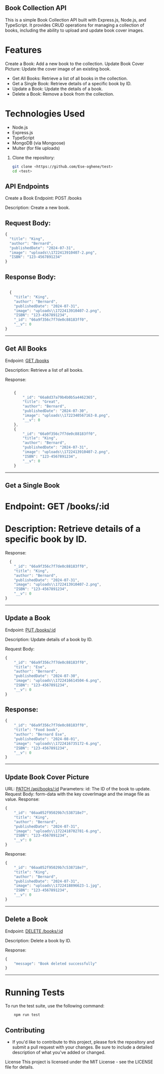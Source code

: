 ## Book Collection API
This is a simple Book Collection API built with Express.js, Node.js, and TypeScript. It provides CRUD operations for managing a collection of books, including the ability to upload and update book cover images.

# Features
Create a Book: Add a new book to the collection.
Update Book Cover Picture: Update the cover image of an existing book.
- Get All Books: Retrieve a list of all books in the collection.
- Get a Single Book: Retrieve details of a specific book by ID.
- Update a Book: Update the details of a book.
- Delete a Book: Remove a book from the collection.
# Technologies Used
- Node.js
- Express.js
- TypeScript
- MongoDB (via Mongoose)
- Multer (for file uploads)

1. Clone the repository:

   ```bash
   git clone <https://github.com/Ese-oghene/test>
   cd <test>
   ```
## API Endpoints
Create a Book
Endpoint: POST /books

Description: Create a new book.

## Request Body:

``` javascript
{
  "title": "King",
  "author": "Bernard",
  "publishedDate": "2024-07-31",
  "image": "uploads\\1722413910407-2.png",
  "ISBN": "123-4567891234"
}
```


## Response Body:

``` javascript

  {
    "title": "King",
    "author": "Bernard",
    "publishedDate": "2024-07-31",
    "image": "uploads\\1722413910407-2.png",
    "ISBN": "123-4567891234",
    "_id": "66a9f356c7f7de0c88183ff0",
    "__v": 0
}
```
---------------------------------------
## Get All Books
Endpoint: [GET /books](http://localhost:3000/api/books/)

Description: Retrieve a list of all books.

Response:
``` javascript

    {
        "_id": "66a8d37a79b4b0b5a4462365",
        "title": "Great",
        "author": "Bernard",
        "publishedDate": "2024-07-30",
        "image": "uploads\\1722340567163-8.png",
        "__v": 0
    },
    {
        "_id": "66a9f356c7f7de0c88183ff0",
        "title": "King",
        "author": "Bernard",
        "publishedDate": "2024-07-31",
        "image": "uploads\\1722413910407-2.png",
        "ISBN": "123-4567891234",
        "__v": 0
    }
```

------------------------------------------------------------------

## Get a Single Book
# Endpoint: GET /books/:id

# Description: Retrieve details of a specific book by ID.

Response:

``` javascript
  {
    "_id": "66a9f356c7f7de0c88183ff0",
    "title": "King",
    "author": "Bernard",
    "publishedDate": "2024-07-31",
    "image": "uploads\\1722413910407-2.png",
    "ISBN": "123-4567891234",
    "__v": 0
}
```
----------------------------------------------------------------
## Update a Book
Endpoint: [PUT /books/:id](http://localhost:3000/api/books/66a9f356c7f7de0c88183ff0)

Description: Update details of a book by ID.

Request Body:

```javascript
{
    "_id": "66a9f356c7f7de0c88183ff0",
    "title": "Ese",
    "author": "Bernard",
    "publishedDate": "2024-07-30",
    "image": "uploads\\1722416614504-6.png",
    "ISBN": "123-4567891234",
    "__v": 0
}
```


## Response:
```javascript
{
    "_id": "66a9f356c7f7de0c88183ff0",
    "title": "Food book",
    "author": "Bernard Ese",
    "publishedDate": "2024-08-01",
    "image": "uploads\\1722416735172-6.png",
    "ISBN": "123-4567891234",
    "__v": 0
}
```
-------------
## Update Book Cover Picture
URL: [PATCH /api/books/:id](http://localhost:3000/api/books/66aa052f95029b7c538718e7)
Parameters:
id: The ID of the book to update.
Request Body: form-data with the key coverImage and the image file as value.
Response:
```javascript
{
    "_id": "66aa052f95029b7c538718e7",
    "title": "King",
    "author": "Bernard",
    "publishedDate": "2024-07-31",
    "image": "uploads\\1722418702781-6.png",
    "ISBN": "123-4567891234",
    "__v": 0
}
```
Response:
```javascript
{
    "_id": "66aa052f95029b7c538718e7",
    "title": "King",
    "author": "Bernard",
    "publishedDate": "2024-07-31",
    "image": "uploads\\1722418896623-1.jpg",
    "ISBN": "123-4567891234",
    "__v": 0
}
```
-------------------------
## Delete a Book
Endpoint: [DELETE /books/:id](http://localhost:3000/api/books/66a9f356c7f7de0c88183ff0)

Description: Delete a book by ID.

Response:
```javascript
{
    "message": "Book deleted successfully"
}
```

-----------------------
# Running Tests
To run the test suite, use the following command:

```bash
    npm run test
 ```

## Contributing
- If you'd like to contribute to this project, please fork the repository and submit a pull request with your changes. Be sure to include a detailed description of what you've added or changed.

License
This project is licensed under the MIT License - see the LICENSE file for details.